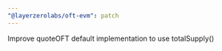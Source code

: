 ```yaml
---
"@layerzerolabs/oft-evm": patch
---
```


Improve quoteOFT default implementation to use totalSupply()
